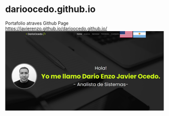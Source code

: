 # darioocedo.github.io
Portafolio atraves Github Page https://javierenzo.github.io/darioocedo.github.io/
![docs/projects/darioocedo.firebase.png](docs/projects/darioocedo.github.png)
